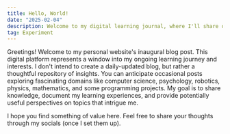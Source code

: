 ```yaml
---
title: Hello, World!
date: "2025-02-04"
description: Welcome to my digital learning journal, where I'll share occasional insights into computer science, technology, and intellectual pursuits that spark my curiosity.
tag: Experiment
---
```


Greetings! Welcome to my personal website's inaugural blog post. This digital platform represents a window into my ongoing learning journey and interests.
I don't intend to create a daily-updated blog, but rather a thoughtful repository of insights. You can anticipate occasional posts exploring fascinating domains like computer science, psychology, robotics, physics, mathematics, and some programming projects. My goal is to share knowledge, document my learning experiences, and provide potentially useful perspectives on topics that intrigue me.

I hope you find something of value here. Feel free to share your thoughts through my socials (once I set them up).